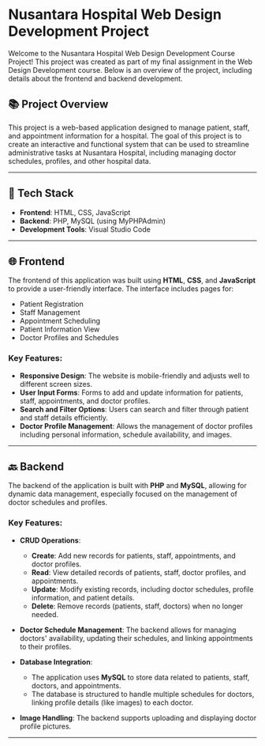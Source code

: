 # Nusantara Hospital Web Design Development Project

Welcome to the Nusantara Hospital Web Design Development Course Project! This project was created as part of my final assignment in the Web Design Development course. Below is an overview of the project, including details about the frontend and backend development.

## 📚 Project Overview
This project is a web-based application designed to manage patient, staff, and appointment information for a hospital. The goal of this project is to create an interactive and functional system that can be used to streamline administrative tasks at Nusantara Hospital, including managing doctor schedules, profiles, and other hospital data.

---

## 🔧 Tech Stack
- **Frontend**: HTML, CSS, JavaScript
- **Backend**: PHP, MySQL (using MyPHPAdmin)
- **Development Tools**: Visual Studio Code

---

## 🌐 Frontend
The frontend of this application was built using **HTML**, **CSS**, and **JavaScript** to provide a user-friendly interface. The interface includes pages for:
- Patient Registration
- Staff Management
- Appointment Scheduling
- Patient Information View
- Doctor Profiles and Schedules

### Key Features:
- **Responsive Design**: The website is mobile-friendly and adjusts well to different screen sizes.
- **User Input Forms**: Forms to add and update information for patients, staff, appointments, and doctor profiles.
- **Search and Filter Options**: Users can search and filter through patient and staff details efficiently.
- **Doctor Profile Management**: Allows the management of doctor profiles including personal information, schedule availability, and images.

---

## 🔙 Backend
The backend of the application is built with **PHP** and **MySQL**, allowing for dynamic data management, especially focused on the management of doctor schedules and profiles.

### Key Features:
- **CRUD Operations**: 
  - **Create**: Add new records for patients, staff, appointments, and doctor profiles.
  - **Read**: View detailed records of patients, staff, doctor profiles, and appointments.
  - **Update**: Modify existing records, including doctor schedules, profile information, and patient details.
  - **Delete**: Remove records (patients, staff, doctors) when no longer needed.

- **Doctor Schedule Management**: The backend allows for managing doctors' availability, updating their schedules, and linking appointments to their profiles.
  
- **Database Integration**:
  - The application uses **MySQL** to store data related to patients, staff, doctors, and appointments.
  - The database is structured to handle multiple schedules for doctors, linking profile details (like images) to each doctor.

- **Image Handling**: The backend supports uploading and displaying doctor profile pictures.

---
